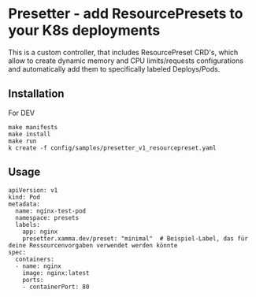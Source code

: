 # Presetter - add ResourcePresets to your K8s deployments
This is a custom controller, that includes ResourcePreset CRD's, which allow to create dynamic memory and CPU limits/requests configurations and automatically add them to specifically labeled Deploys/Pods.  

## Installation
For DEV
```
make manifests
make install
make run
k create -f config/samples/presetter_v1_resourcepreset.yaml
```

## Usage
```
apiVersion: v1
kind: Pod
metadata:
  name: nginx-test-pod
  namespace: presets
  labels:
    app: nginx
    presetter.xamma.dev/preset: "minimal"  # Beispiel-Label, das für deine Ressourcenvorgaben verwendet werden könnte
spec:
  containers:
  - name: nginx
    image: nginx:latest
    ports:
    - containerPort: 80

```